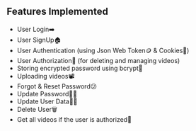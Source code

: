 ## Features Implemented

- User Login➡️
- User SignUp🏠
- User Authentication (using Json Web Token🪙 & Cookies🍪)
- User Authorization🥷 (for deleting and managing videos)
- Storing encrypted password using bcrypt🔑
- Uploading videos📽️
- Forgot & Reset Password😕
- Update Password😵‍💫
- Update User Data😵‍💫
- Delete User🗑️
- Get all videos if the user is authorized🫴
